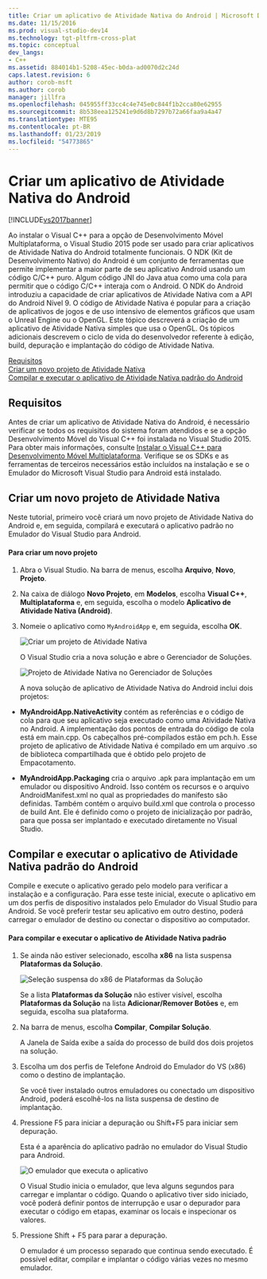 ```yaml
---
title: Criar um aplicativo de Atividade Nativa do Android | Microsoft Docs
ms.date: 11/15/2016
ms.prod: visual-studio-dev14
ms.technology: tgt-pltfrm-cross-plat
ms.topic: conceptual
dev_langs:
- C++
ms.assetid: 884014b1-5208-45ec-b0da-ad0070d2c24d
caps.latest.revision: 6
author: corob-msft
ms.author: corob
manager: jillfra
ms.openlocfilehash: 045955ff33cc4c4e745e0c844f1b2cca80e62955
ms.sourcegitcommit: 8b538eea125241e9d6d8b7297b72a66faa9a4a47
ms.translationtype: MTE95
ms.contentlocale: pt-BR
ms.lasthandoff: 01/23/2019
ms.locfileid: "54773865"
---
```

# <a name="create-an-android-native-activity-app"></a>Criar um aplicativo de Atividade Nativa do Android
[!INCLUDE[vs2017banner](../includes/vs2017banner.md)]

  
Ao instalar o Visual C++ para a opção de Desenvolvimento Móvel Multiplataforma, o Visual Studio 2015 pode ser usado para criar aplicativos de Atividade Nativa do Android totalmente funcionais. O NDK (Kit de Desenvolvimento Nativo) do Android é um conjunto de ferramentas que permite implementar a maior parte de seu aplicativo Android usando um código C/C++ puro. Algum código JNI do Java atua como uma cola para permitir que o código C/C++ interaja com o Android. O NDK do Android introduziu a capacidade de criar aplicativos de Atividade Nativa com a API do Android Nível 9. O código de Atividade Nativa é popular para a criação de aplicativos de jogos e de uso intensivo de elementos gráficos que usam o Unreal Engine ou o OpenGL. Este tópico descreverá a criação de um aplicativo de Atividade Nativa simples que usa o OpenGL. Os tópicos adicionais descrevem o ciclo de vida do desenvolvedor referente à edição, build, depuração e implantação do código de Atividade Nativa.  
  
 [Requisitos](#req)   
 [Criar um novo projeto de Atividade Nativa](#Create)   
 [Compilar e executar o aplicativo de Atividade Nativa padrão do Android](#BuildHello)  
  
##  <a name="req"></a> Requisitos  
 Antes de criar um aplicativo de Atividade Nativa do Android, é necessário verificar se todos os requisitos do sistema foram atendidos e se a opção Desenvolvimento Móvel do Visual C++ foi instalada no Visual Studio 2015. Para obter mais informações, consulte [Instalar o Visual C++ para Desenvolvimento Móvel Multiplataforma](../cross-platform/install-visual-cpp-for-cross-platform-mobile-development.md). Verifique se os SDKs e as ferramentas de terceiros necessários estão incluídos na instalação e se o Emulador do Microsoft Visual Studio para Android está instalado.  
  
##  <a name="Create"></a> Criar um novo projeto de Atividade Nativa  
 Neste tutorial, primeiro você criará um novo projeto de Atividade Nativa do Android e, em seguida, compilará e executará o aplicativo padrão no Emulador do Visual Studio para Android.  
  
#### <a name="to-create-a-new-project"></a>Para criar um novo projeto  
  
1. Abra o Visual Studio. Na barra de menus, escolha **Arquivo**, **Novo**, **Projeto**.  
  
2. Na caixa de diálogo **Novo Projeto**, em **Modelos**, escolha **Visual C++**, **Multiplataforma** e, em seguida, escolha o modelo **Aplicativo de Atividade Nativa (Android)**.  
  
3. Nomeie o aplicativo como `MyAndroidApp` e, em seguida, escolha **OK**.  
  
    ![Criar um projeto de Atividade Nativa](../cross-platform/media/cppmdd-newproject.PNG "CppMDD_NewProject")  
  
    O Visual Studio cria a nova solução e abre o Gerenciador de Soluções.  
  
    ![Projeto de Atividade Nativa no Gerenciador de Soluções](../cross-platform/media/cppmdd-rc-na-solutionexp.PNG "CPPMDD_RC_NA_SolutionExp")  
  
   A nova solução de aplicativo de Atividade Nativa do Android inclui dois projetos:  
  
-   **MyAndroidApp.NativeActivity** contém as referências e o código de cola para que seu aplicativo seja executado como uma Atividade Nativa no Android. A implementação dos pontos de entrada do código de cola está em main.cpp. Os cabeçalhos pré-compilados estão em pch.h. Esse projeto de aplicativo de Atividade Nativa é compilado em um arquivo .so de biblioteca compartilhada que é obtido pelo projeto de Empacotamento.  
  
-   **MyAndroidApp.Packaging** cria o arquivo .apk para implantação em um emulador ou dispositivo Android. Isso contém os recursos e o arquivo AndroidManifest.xml no qual as propriedades do manifesto são definidas. Também contém o arquivo build.xml que controla o processo de build Ant. Ele é definido como o projeto de inicialização por padrão, para que possa ser implantado e executado diretamente no Visual Studio.  
  
##  <a name="BuildHello"></a> Compilar e executar o aplicativo de Atividade Nativa padrão do Android  
 Compile e execute o aplicativo gerado pelo modelo para verificar a instalação e a configuração. Para esse teste inicial, execute o aplicativo em um dos perfis de dispositivo instalados pelo Emulador do Visual Studio para Android. Se você preferir testar seu aplicativo em outro destino, poderá carregar o emulador de destino ou conectar o dispositivo ao computador.  
  
#### <a name="to-build-and-run-the-default-native-activity-app"></a>Para compilar e executar o aplicativo de Atividade Nativa padrão  
  
1.  Se ainda não estiver selecionado, escolha **x86** na lista suspensa **Plataformas da Solução**.  
  
     ![Seleção suspensa do x86 de Plataformas da Solução](../cross-platform/media/cppmdd-rc-na-solution-x86.png "CPPMDD_RC_NA_Solution_x86")  
  
     Se a lista **Plataformas da Solução** não estiver visível, escolha **Plataformas da Solução** na lista **Adicionar/Remover Botões** e, em seguida, escolha sua plataforma.  
  
2.  Na barra de menus, escolha **Compilar**, **Compilar Solução**.  
  
     A Janela de Saída exibe a saída do processo de build dos dois projetos na solução.  
  
3.  Escolha um dos perfis de Telefone Android do Emulador do VS (x86) como o destino de implantação.  
  
     Se você tiver instalado outros emuladores ou conectado um dispositivo Android, poderá escolhê-los na lista suspensa de destino de implantação.  
  
4.  Pressione F5 para iniciar a depuração ou Shift+F5 para iniciar sem depuração.  
  
     Esta é a aparência do aplicativo padrão no emulador do Visual Studio para Android.  
  
     ![O emulador que executa o aplicativo](../cross-platform/media/cppmdd-emulator-running-app.PNG "CppMDD_Emulator_Running_App")  
  
     O Visual Studio inicia o emulador, que leva alguns segundos para carregar e implantar o código. Quando o aplicativo tiver sido iniciado, você poderá definir pontos de interrupção e usar o depurador para executar o código em etapas, examinar os locais e inspecionar os valores.  
  
5.  Pressione Shift + F5 para parar a depuração.  
  
     O emulador é um processo separado que continua sendo executado. É possível editar, compilar e implantar o código várias vezes no mesmo emulador.
